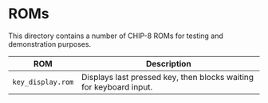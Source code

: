 # ROMs

This directory contains a number of CHIP-8 ROMs for testing and demonstration purposes.

| ROM               | Description                                                        |
|-------------------|--------------------------------------------------------------------|
| `key_display.rom` | Displays last pressed key, then blocks waiting for keyboard input. |